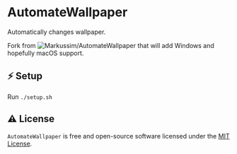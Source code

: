 # AutomateWallpaper
Automatically changes wallpaper.

Fork from ![Markussim/AutomateWallpaper](https://github.com/Markussim/AutomateWallpaper) that will add Windows and hopefully macOS support.

## ⚡️ Setup

Run `./setup.sh`

## ⚠️ License

`AutomateWallpaper` is free and open-source software licensed under the [MIT License](https://github.com/linusromland/AutomateWallpaper/blob/master/LICENSE).